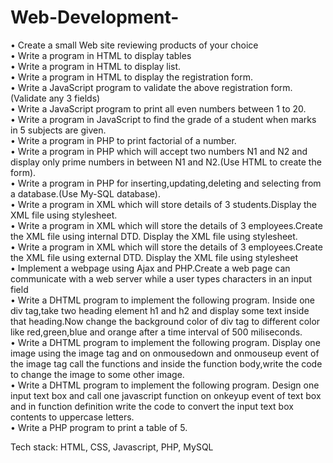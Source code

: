 # Web-Development-

•	Create a small Web site reviewing products of your choice<br/>
•	Write a program in HTML to display tables<br/>
•	Write a program in HTML to display list.<br/>
•	Write a program in HTML to display the registration form.<br/>
•	Write a JavaScript program to validate the above registration form.(Validate any 3 fields)<br/>
•	Write a JavaScript program to print all even numbers between 1 to 20.<br/>
•	Write a program in JavaScript to find the grade of a student when marks in 5 subjects are given.<br/>
•	Write a program in PHP  to print factorial of a number.<br/>
•	Write a program in PHP which will accept two numbers  N1 and N2 and display only prime numbers in between N1 and N2.(Use HTML to create the form).<br/>
•	Write a program in PHP for inserting,updating,deleting and selecting from a database.(Use My-SQL database).<br/>
•	Write a program in XML which will store details of 3 students.Display the XML file using stylesheet.<br/>
•	Write a program in XML which will store the details of 3 employees.Create the XML file using internal DTD. Display the XML file using stylesheet.<br/>
•	Write a program in XML which will store the details of 3 employees.Create the XML file using external DTD. Display the XML file using stylesheet<br/>
•	Implement a webpage using Ajax and PHP.Create a web page can communicate with a web server while a user types characters in an input field<br/>
•	Write a DHTML program to implement the following program. Inside one div tag,take two heading element h1 and h2  and display some text inside that heading.Now change the background color of div tag to different color like red,green,blue and orange after a time interval of 500 miliseconds.<br/>
•	Write a DHTML program to implement the following program. Display one image using the image tag and on onmousedown and onmouseup event of the image tag call the functions and inside the function body,write the code to change the image to some other image.<br/>
•	Write a DHTML program to implement the following program. Design one input text box and call one javascript function on onkeyup event of text box and in function definition write the code to convert the input text box contents to uppercase letters.<br/>
•	Write a PHP program to print a table of 5.<br/>


Tech stack: HTML, CSS, Javascript, PHP, MySQL
